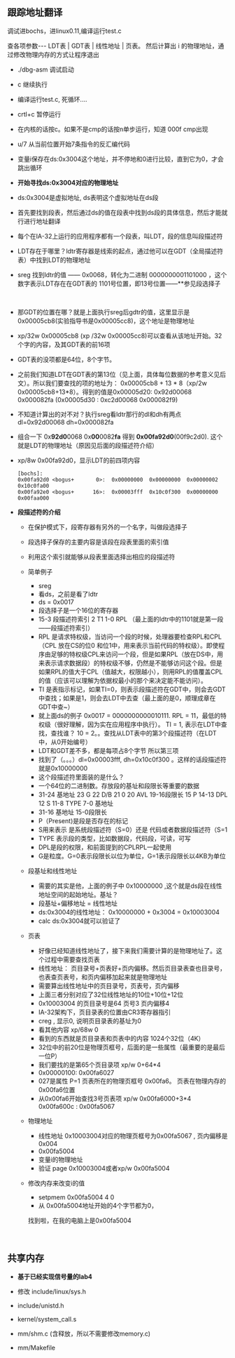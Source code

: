 ## 跟踪地址翻译

调试进bochs，进linux0.11,编译运行test.c

查各项参数--- LDT表 | GDT表 | 线性地址 | 页表。 然后计算出 i 的物理地址，通过修改物理内存的方式让程序退出

- ./dbg-asm 调试启动
  
- c 继续执行
  
- 编译运行test.c, 死循环....
  
- crtl+c 暂停运行
  
- 在内核的话按c。如果不是cmp的话按n单步运行，知道 000f  cmp出现
  
- u/7  从当前位置开始7条指令的反汇编代码
  
- 变量i保存在ds:0x3004这个地址，并不停地和0进行比较，直到它为0，才会跳出循环
  
- **开始寻找ds:0x3004对应的物理地址**
  
- ds:0x3004是虚拟地址, ds表明这个虚拟地址在ds段
  
- 首先要找到段表，然后通过ds的值在段表中找到ds段的具体信息，然后才能就行进行地址翻译
  
- 每个在IA-32上运行的应用程序都有一个段表，叫LDT，段的信息叫段描述符
  
- LDT存在于哪里？ldtr寄存器是线索的起点，通过他可以在GDT（全局描述符表）中找到LDT的物理地址
  
- sreg 找到ldtr的值 —— 0x0068，转化为二进制 0000000001101000 ，这个数字表示LDT存在在GDT表的 1101号位置，即13号位置——**参见段选择子
  
  ​
  
- 那GDT的位置在哪？就是上面执行sreg后gdtr的值，这里显示是0x00005cb8(实验指导书是0x00005cc8)，这个地址是物理地址
  
- xp/32w 0x00005cb8 (xp /32w 0x00005cc8)可以查看从该地址开始。32个字的内容，及其GDT表的前16项
  
- GDT表的没项都是64位，8个字节。
  
- 之前我们知道LDT在GDT表的第13位（见上面，具体每位数据的参考意义见后文）。所以我们要查找的项的地址为： 0x00005cb8 + 13 * 8（xp/2w 0x00005cb8+13*8）。得到的值是0x00005d20:  0x92d00068  0x000082fa (0x00005d30 :    0xc2d00068    0x000082f9)
  
- 不知道计算出的对不对？执行sreg看ldtr那行的dl和dh有两点 dl=0x92d00068 dh=0x000082fa
  
- 组合一下 0x**92d0**0068  0x**00**0082**fa** 得到 **0x00fa92d0**(00f9c2d0). 这个就是LDT的物理地址（原因见后面的段描述符介绍）
  
- xp/8w 0x00fa92d0，显示LDT的前四项内容
  
  ``` 
  [bochs]:
  0x00fa92d0 <bogus+       0>:	0x00000000	0x00000000	0x00000002	0x10c0fa00
  0x00fa92e0 <bogus+      16>:	0x00003fff	0x10c0f300	0x00000000	0x00faa000			
  ```
  
- **段描述符的介绍**
  
  - 在保护模式下，段寄存器有另外的一个名字，叫做段选择子
    
  - 段选择子保存的主要内容是该段在段表里面的索引值
    
  - 利用这个索引就能够从段表里面选择出相应的段描述符
    
  - 简单例子
    
    - sreg
    - 看ds，之前是看了ldtr
    - ds = 0x0017
    - 段选择子是一个16位的寄存器
    - 15-3 段描述符索引 2 T1  1-0  RPL （最上面的ldtr中的1101就是第一段——段描述符索引）
    - RPL 是请求特权级，当访问一个段的时候，处理器要检查RPL和CPL（CPL 放在CS的位0 和位1中，用来表示当前代码的特权级）。即使程序由足够的特权级CPL来访问一个段，但是如果RPL（放在DS中，用来表示请求数据段）的特权级不够，仍然是不能够访问这个段。但是如果RPL的值大于CPL（值越大，权限越小），则用RPL的值覆盖CPL的值（应该可以理解为依据权最小的那个来决定能不能访问）。
    - TI 是表指示标记，如果TI=0，则表示段描述符在GDT中，则会去GDT中查找；如果是1，则会去LDT中去查（最上面的是0，顺理成章在GDT中查~）
    - 就上面ds的例子 0x0017 = 0000000000010111. RPL = 11，最低的特权级（很好理解，因为实在应用程序中执行）。 TI = 1, 表示在LDT中查找，查找谁？ 10 = 2。。查找从LDT表中的第3个段描述符（在LDT中，从0开始编号）
    - LDT和GDT差不多，都是每项占8个字节 所以第三项
    - 找到了（。。。）dl=0x00003fff, dh=0x10c0f300 。这样的话段描述符就是0x10000000
    - 这个段描述符里面装的是什么？
    - 一个64位的二进制数。存放段的基址和段限长等重要的数据
    - 31-24 基地址 23 G 22 D/B 21 0 20 AVL 19-16段限长 15 P 14-13 DPL 12 S 11-8 TYPE 7-0 基地址
    - 31-16 基地址 15-0段限长
    - P（Present)是段是否存在的标记
    - S用来表示 是系统段描述符（S=0）还是 代码或者数据段描述符（S=1
    - TYPE 表示段的类型，比如数据段，代码段，可读，可写
    - DPL是段的权限，和前面提到的CPLRPL一起使用
    - G是粒度。G=0表示段限长以位为单位，G=1表示段限长以4KB为单位
    
  - 段基址和线性地址
    
    - 需要的其实是他，上面的例子中 0x10000000 ,这个就是ds段在线性地址空间的起始地址。基址？
    - 段基址+偏移地址 = 线性地址
    - ds:0x3004的线性地址： 0x10000000 + 0x3004 = 0x10003004
    - calc ds:0x3004就可以验证了
    
  - 页表
    
    - 好像已经知道线性地址了，接下来我们需要计算的是物理地址了。这个过程中需要查找页表
    - 线性地址： 页目录号+页表好+页内偏移。然后页目录表查也目录号，也表查页表号，和页内偏移加起来就是物理地址
    - 需要算出线性地址中的页目录号，页表号，页内偏移
    - 上面三者分别对应了32位线性地址的10位+10位+12位
    - 0x10003004 的页目录号是64 页号3 页内偏移4
    - IA-32架构下，页目录表的位置由CR3寄存器指引
    - creg , 显示0, 说明页目录表的基址为0
    - 看其他内容 xp/68w 0
    - 看到的东西就是页目录表和页表中的内容 1024个32位（4K）
    - 32位中的前20位是物理页框号，后面的是一些属性（最重要的是最后一位P）
    - 我们要找的是第65个页目录项 xp/w 0+64*4
    - 0x00000100: 0x00fa6027
    - 027是属性 P=1 页表所在的物理页框号 0x00fa6。 页表在物理内存的0x00fa6位置
    - 从0x00fa6开始查找3号页表项 xp/w 0x00fa6000+3*4 0x00fa600c : 0x00fa5067
    
  - 物理地址
    
    - 线性地址 0x10003004对应的物理页框号为0x00fa5067 , 页内偏移是0x004
    - 0x00fa5004
    - 变量i的物理地址
    - 验证 page 0x10003004或者xp/w 0x00fa5004
    
  - 修改内存来改变i的值
    
    - setpmem 0x00fa5004 4 0 
    - 从 0x00fa5004地址开始的4个字节都为0，
    
    找到啦，在我的电脑上是0x00fa5004
    
    ​

## 共享内存

- **基于已经实现信号量的lab4**
  
- 修改 include/linux/sys.h 
  
- include/unistd.h 
  
- kernel/system_call.s
  
- mm/shm.c (含释放，所以不需要修改memory.c)
  
- mm/Makefile
  
  ​